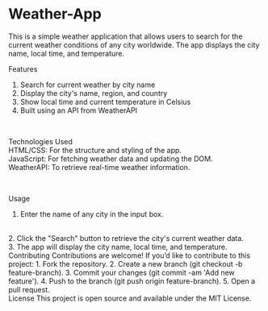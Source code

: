 # Weather-App
This is a simple weather application that allows users to search for the current weather conditions of any city worldwide. The app displays the city name, local time, and temperature.

Features
1. Search for current weather by city name
2. Display the city's name, region, and country
3. Show local time and current temperature in Celsius
4. Built using an API from WeatherAPI
<br>

Technologies Used
<br>
HTML/CSS: For the structure and styling of the app.
<br>
JavaScript: For fetching weather data and updating the DOM.
<br>
WeatherAPI: To retrieve real-time weather information.

<br>

Usage
<br>
1. Enter the name of any city in the input box.
<br>
2. Click the "Search" button to retrieve the city's current weather data.
   <br>
3. The app will display the city name, local time, and temperature.
<br>
Contributing
Contributions are welcome! If you’d like to contribute to this project:
1. Fork the repository.
2. Create a new branch (git checkout -b feature-branch).
3. Commit your changes (git commit -am 'Add new feature').
4. Push to the branch (git push origin feature-branch).
5. Open a pull request.
<br>
License
This project is open source and available under the MIT License.
